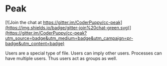 # Peak

[![Join the chat at https://gitter.im/CoderPuppy/cc-peak](https://img.shields.io/badge/gitter-join%20chat-green.svg)](https://gitter.im/CoderPuppy/cc-peak?utm_source=badge&utm_medium=badge&utm_campaign=pr-badge&utm_content=badge)

Users are a special type of file. Users can imply other users. Processes can have multiple users. Thus users act as groups as well.

